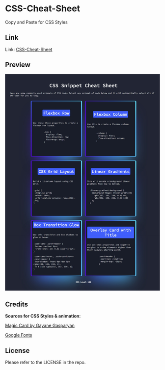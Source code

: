 # CSS-Cheat-Sheet
Copy and Paste for CSS Styles


## Link
Link: [CSS-Cheat-Sheet](https://robertsolorzano.github.io/CSS-Cheat-Sheet/)

## Preview

![Preview](assets/images/preview.jpeg)


## Credits

**Sources for CSS Styles & animation:**

[Magic Card by Gayane Gasparyan](https://codepen.io/gayane-gasparyan/pen/jOmaBQK)

[Google Fonts](https://fonts.google.com/)

## License

Please refer to the LICENSE in the repo.